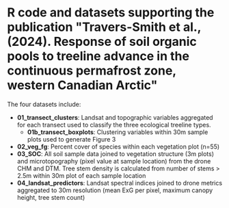 # R code and datasets supporting the publication "Travers-Smith et al., (2024). Response of soil organic pools to treeline advance in the continuous permafrost zone, western Canadian Arctic"

The four datasets include:
- **01_transect_clusters**: Landsat and topographic variables aggregated for each transect used to classify the three ecological treeline types. 
  - **01b_transect_boxplots**: Clustering variables within 30m sample plots used to generate Figure 3
- **02_veg_fg**: Percent cover of species within each vegetation plot (n=55)
- **03_SOC**: All soil sample data joined to vegetation structure (3m plots) and microtopography (pixel value at sample location) from the drone CHM and DTM. Tree stem density is calculated from number of stems > 2.5m within 30m plot of each sample location
- **04_landsat_predictors**: Landsat spectral indices joined to drone metrics aggregated to 30m resolution (mean ExG per pixel, maximum canopy height, tree stem count) 
